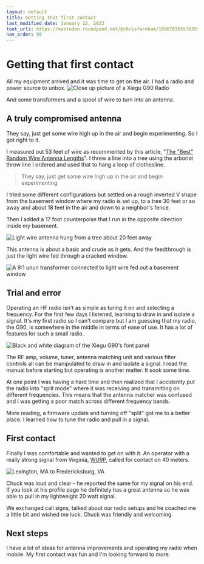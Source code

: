 ```yaml
---
layout: default
title: Getting that first contact
last_modified_date: January 12, 2023
toot_urls: https://mastodon.roundpond.net/@chrisfarnham/109678365576359179
nav_order: 99
---
```

# Getting that first contact

All my equipment arrived and it was time to get on the air. I had a radio and power source to unbox. 
![Close up picture of a Xiegu G90 Radio](PXL_20230108_011859822.png "My Xiegu G90")

And some transformers and a spool of wire to turn into an antenna.

## A truly compromised antenna

They say, just get some wire high up in the air and begin experimenting. So I got right to it.

I measured out 53 feet of wire as recommented by this article, "[The "Best" Random Wire Antenna Lengths](https://www.hamuniverse.com/randomwireantennalengths.html)". I threw a line into a tree using the arborist throw line I ordered and
used that to hang a loop of clothesline.

> They say, just get some wire high up in the air and begin experimenting

I tried some different configurations but settled on a rough inverted V shape from the basement window where my radio
is set up, to a tree 30 feet or so away and about 18 feet in the air and down to a neighbor's fence.

Then I added a 17 foot counterpoise that I run in the opposite direction inside my basement.

![Light wire antenna hung from a tree about 20 feet away](PXL_20230112_150809913.png "From our side door to the tree")

This antenna is about a basic and crude as it gets. And the feedthrough is just the light wire fed through a cracked window.

![A 9:1 unun transformer connected to light wire fed out a basement window](PXL_20230112_150856093.png "Basic line feedthrough")

## Trial and error

Operating an HF radio isn't as simple as turing it on and selecting a frequency. For the first few days I listened, learning
to draw in and isolate a signal. It's my first radio so I can't compare but I am guessing that my radio, the G90, is 
somewhere in the middle in terms of ease of use. It has a lot of features for such a small radio.

![Black and white diagram of the Xiegu G90's font panel](g90_front_panel.png "G90 Controls")

The RF amp, volume, tuner, antenna matching unit and various filter controls all can be manipulated to draw in and isolate
a signal. I read the manual before starting but operating is another matter. It sook some time.

At one point I was having a hard time and then realized that I accidently put the radio into "split mode" where it was
receiving and transmitting on different frequencies. This means that the antenna matcher was confused and I was getting a
poor match across different frequency bands.

More reading, a firmware update and turning off "split" got me to a better place. I learned how to tune the radio and pull
in a signal.

## First contact

Finally I was comfortable and wanted to get on with it. An operator with a really strong signal from Virginia, 
[WU9P](https://www.qrz.com/db/Wu9p), called for contact on 40 meters. 

![](contact_map.png "Lexington, MA to Fredericksburg, VA")

Chuck was loud and clear - he reported the same
for my signal on his end. If you look at his profile page he definitely has a great antenna so he was able to pull in my lightweight 20 watt signal.

We exchanged call signs, talked about our radio setups and he coached me a little bit and wished me luck. Chuck was
friendly and welcoming.

## Next steps

I have a lot of ideas for antenna improvements and operating my radio when mobile. My first contact was fun and 
I'm looking forward to more.




